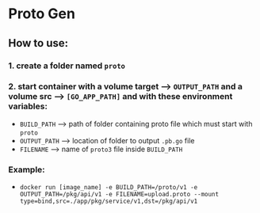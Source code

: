 # Proto Gen
## How to use:
### 1. create a folder named `proto`
### 2. start container with a volume target --> `OUTPUT_PATH` and a volume src --> `[GO_APP_PATH]` and with these environment variables:
* `BUILD_PATH`  --> path of folder containing proto file which must start with `proto`
* `OUTPUT_PATH` --> location of folder to output `.pb.go` file
* `FILENAME` --> name of `proto3` file inside `BUILD_PATH`

### Example:
* `docker run [image_name] -e BUILD_PATH=/proto/v1 -e OUTPUT_PATH=/pkg/api/v1 -e FILENAME=upload.proto --mount type=bind,src=./app/pkg/service/v1,dst=/pkg/api/v1`